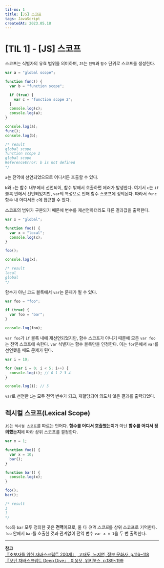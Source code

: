 ```yaml
---
til-no: 1
title: [JS] 스코프
tags: JavaScript
createdAt: 2023.05.18
---
```


# [TIL 1] - [JS] 스코프

스코프는 식별자의 유효 범위를 의미하며, `JS`는 `전역`과 `함수` 단위로 스코프를 생성한다.

```js
var a = "global scope";

function func() {
  var b = "function scope";

  if (true) {
    var c = "function scope 2";
  }
  console.log(c);
  console.log(a);
}

console.log(a);
func();
console.log(b);

/* result
global scope
function scope 2
global scope
ReferenceError: b is not defined
*/
```

`a`는 전역에 선언되었으므로 어디서든 호출할 수 있다.

`b`와 `c`는 함수 내부에서 선언되어, 함수 밖에서 호출하면 에러가 발생한다. 여기서 `c`는 `if` 블록 안에서 선언되었지만, `var`의 특성으로 인해 함수 스코프에 정의된다. 따라서 `func` 함수 내 어디서든 `c`에 접근할 수 있다.

스코프의 범위가 구분되기 때문에 변수를 재선언하더라도 다른 결과값을 출력한다.

```js
var x = "global";

function foo() {
  var x = "local";
  console.log(x);
}

foo();

console.log(x);

/* result
local
global
*/
```

함수가 아닌 코드 블록에서 `var`는 문제가 될 수 있다.

```js
var foo = "foo";

if (true) {
  var foo = "bar";
}

console.log(foo);
```

`var foo`가 `if` 블록 내에 재선언되었지만, 함수 스코프가 아니기 때문에 모든 `var foo`는 전역 스코프에 속한다. `var` 식별자는 함수 블록만을 인정한다. 이는 `for`문에서 `var`를 선언했을 때도 문제가 된다.

```js
var i = 10;

for (var i = 0; i < 5; i++) {
  console.log(i); // 0 1 2 3 4
}

console.log(i); // 5
```

`var`로 선언한 `i`는 모두 전역 변수가 되고, 재할당되어 의도치 않은 결과를 출력되었다.

## 렉시컬 스코프(Lexical Scope)

`JS`는 `렉시컬 스코프`를 따르는 언어다. **함수를 어디서 호출했는지**가 아닌 **함수를 어디서 정의했는지**에 따라 상위 스코프를 결정한다.

```js
var x = 1;

function foo() {
  var x = 10;
  bar();
}

function bar() {
  console.log(x);
}

foo();
bar();

/* result
1
1
*/
```

`foo`와 `bar` 모두 정의한 곳은 **전역**이므로, 둘 다 *전역 스코프*를 상위 스코프로 기억한다. `foo` 안에서 `bar`를 호출한 것과 관계없이 전역 변수 `var x = 1`을 두 번 출력한다.

---

**참고**\
[『초보자를 위한 자바스크립트 200제』, 고재도, 노지연, 정보 문화사, p.116~118](http://aladin.kr/p/fejdu)\
[『모던 자바스크립트 Deep Dive』, 이웅모, 위키북스, p.189~199](http://aladin.kr/p/WNplp)
